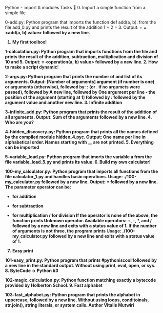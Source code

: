 Python - import & modules
Tasks 📃
0. Import a simple function from a simple file

0-add.py: Python program that imports the function def add(a, b): from the file add_0.py and prints the result of the addition 1 + 2 = 3.
Output: <a value> + <b value> = <add(a, b) value> followed by a new line.
1. My first toolbox!

1-calculation.py: Python program that imports functions from the file and prints the result of the addition, subtraction, multiplication and division of 10 and 5.
Output: <a value> <operator> <b value> = <operation(a, b) value> followed by a new line.
2. How to make a script dynamic!

2-args.py: Python program that prints the number of and list of its arguments.
Output: [Number of arguments] argument (if number is one) or arguments (otherwise), followed by:
: (or . if no argumets were passed), followed by
A new line, followed by
One argument per line - the position of the argument (starting at 1) followed by : followed by the argument value and another new line.
3. Infinite addition

3-infinite_add.py: Python program that prints the result of the addition of all arguments.
Output: Sum of the arguments followed by a new line.
4. Who are you?

4-hidden_discovery.py: Python program that prints all the names defined by the compiled module hidden_4.pyc.
Output: One name per line in alphabetical order.
Names starting with __ are not printed.
5. Everything can be imported

5-variable_load.py: Python program that imorts the variable a from the file variable_load_5.py and prints its value.
6. Build my own calculator!

100-my_calculator.py: Python program that imports all functions from the file calculator_1.py and handles basic operations.
Usage: ./100-my_calculator.py <a> <operator> <b> followed by a new line.
Output: <a> <operator> <b> = <result> followed by a new line.
The parameter operator can be:
+ for addition
- for subtraction
* for multiplication
/ for division
If the operator is none of the above, the function prints Unknown operator. Available operators: +, -, *, and / followed by a new line and exits with a status value of 1.
If the number of arguments is not three, the program prints Usage: ./100-my_calculator.py <a> <operator> <b> followed by a new line and exits with a status value of 1.
7. Easy print

101-easy_print.py: Python program that prints #pythoniscool followed by a new line in the standard output.
Without using print, eval, open, or sys.
8. ByteCode -> Python #3

102-magic_calculation.py: Python function matching exactly a bytecode provided by Holberton School.
9. Fast alphabet

103-fast_alphabet.py: Python program that prints the alphabet in uppercase, followed by a new line.
Without using loops, conditoinals, str.join(), string literals, or system calls.
Author Vitalis Mutwiri

